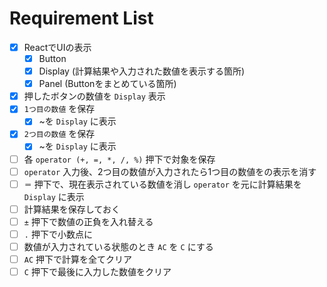 # Requirement List
- [x] ReactでUIの表示
  * [x] Button
  * [x] Display (計算結果や入力された数値を表示する箇所)
  * [x] Panel (Buttonをまとめている箇所)
- [x] 押したボタンの数値を `Display` 表示
- [x] `1つ目の数値` を保存
  * [x] ~を `Display` に表示
- [x] `2つ目の数値` を保存
  * [x] ~を `Display` に表示
- [ ] 各 `operator (+, =, *, /, %)` 押下で対象を保存
- [ ] `operator` 入力後、2つ目の数値が入力されたら1つ目の数値をの表示を消す
- [ ] `＝` 押下で、現在表示されている数値を消し `operator` を元に計算結果を `Display` に表示
- [ ] 計算結果を保存しておく
- [ ] `±` 押下で数値の正負を入れ替える
- [ ] `.` 押下で小数点に
- [ ] 数値が入力されている状態のとき `AC` を `C` にする
- [ ] `AC` 押下で計算を全てクリア
- [ ] `C` 押下で最後に入力した数値をクリア